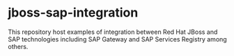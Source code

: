 jboss-sap-integration
=====================

This repository host examples of integration between Red Hat JBoss and SAP technologies including SAP Gateway and SAP Services Registry among others.  